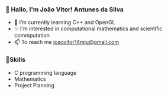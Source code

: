 ### 🌙 Hallo, I'm João Vitor! Antunes da Silva 
- 🌱 I’m currently learning C++ and OpenGL
- ✨ I'm interested in computational mathematics and scientific commputation
- 📫 To reach me joaovitor14mju@gmail.com

### 🌿Skills 
- C programming language
- Mathematics
- Project Planning

  
